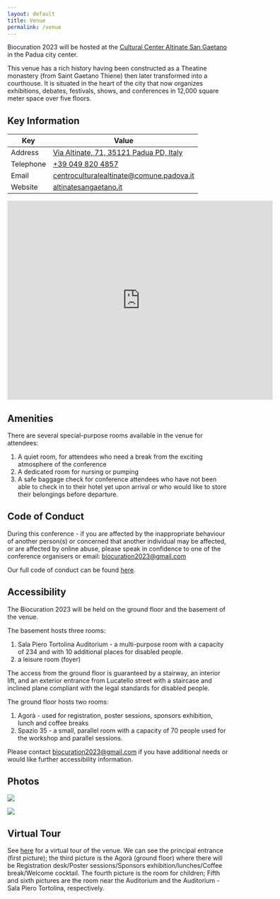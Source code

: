 ```yaml
---
layout: default
title: Venue
permalink: /venue
---
```


Biocuration 2023 will be hosted at the [Cultural Center Altinate San Gaetano](https://www.altinatesangaetano.it/en)
in the Padua city center.

This venue has a rich history having been constructed as a Theatine monastery (from Saint Gaetano Thiene) then later
transformed into a courthouse. It is situated in the heart of the city that now organizes
exhibitions, debates, festivals, shows, and conferences in 12,000 square meter space over five floors.

## Key Information

| Key       | Value                                                                                       |
|-----------|---------------------------------------------------------------------------------------------|
| Address   | [Via Altinate, 71, 35121 Padua PD, Italy](https://goo.gl/maps/g5C3swRHuWc8CTcc9)           |
| Telephone | [+39 049 820 4857](tel:+390498204857)                                                       |
| Email     | [centroculturalealtinate@comune.padova.it](mailto:centroculturalealtinate@comune.padova.it) |
| Website   | [altinatesangaetano.it](https://www.altinatesangaetano.it/en)                               |

<iframe src="https://www.google.com/maps/embed?pb=!1m14!1m8!1m3!1d11204.11647207301!2d11.8822193!3d45.4087524!3m2!1i1024!2i768!4f13.1!3m3!1m2!1s0x0%3A0x5f3dc20fc7feff02!2sCultural%20Center%20Altinate%20San%20Gaetano!5e0!3m2!1sen!2sde!4v1665484325485!5m2!1sen!2sde" width="600" height="450" style="border:0;" allowfullscreen="" loading="lazy" referrerpolicy="no-referrer-when-downgrade"></iframe>

## Amenities

There are several special-purpose rooms available in the venue for attendees:

1. A quiet room, for attendees who need a break from the exciting atmosphere of the conference
2. A dedicated room for nursing or pumping
3. A safe baggage check for conference attendees who have not been able to check in to their hotel yet upon arrival or
   who would like to store their belongings before departure.

## Code of Conduct

During this conference - if you are affected by the inappropriate behaviour of another person(s) or concerned that
another individual may be affected, or are affected by online abuse, please speak in confidence to one of
the conference organisers or email: biocuration2023@gmail.com

Our full code of conduct can be
found [here](https://github.com/biocuration2023/biocuration2023.github.io/blob/main/CODE_OF_CONDUCT.md).

## Accessibility

The Biocuration 2023 will be held on the ground floor and the basement of the venue.

The basement hosts three rooms:

1. Sala Piero Tortolina Auditorium - a multi-purpose room with a capacity of 234 and with 10 additional places for
   disabled people.
2. a leisure room (foyer)

The access from the ground floor is guaranteed by a stairway, an interior lift, and an exterior entrance from Lucatello
street with a staircase and inclined plane compliant with the legal standards for disabled people.

The ground floor hosts two rooms:

1. Agorà - used for registration, poster sessions, sponsors exhibition, lunch and coffee breaks
2. Spazio 35 - a small, parallel room with a capacity of 70 people used for the workshop and parallel sessions.

Please contact [biocuration2023@gmail.com](mailto:biocuration2023@gmail.com) if you have additional needs or would like
further accessibility information.

## Photos

![](https://www.altinatesangaetano.it/sites/default/files/img_1192.jpg)

![](https://www.altinatesangaetano.it/sites/default/files/12_auditorium_1.jpg)

## Virtual Tour

See [here](https://www.altinatesangaetano.it/vr-html5/01-ingresso.html) for a virtual tour of the venue.
We can see the principal entrance (first picture); the third picture is the Agorà (ground floor) where there will be
Registration desk/Poster sessions/Sponsors exhibition/lunches/Coffee break/Welcome cocktail. The fourth picture is the
room for children; Fifth and sixth pictures are the room near the Auditorium and the Auditorium - Sala Piero Tortolina,
respectively.
